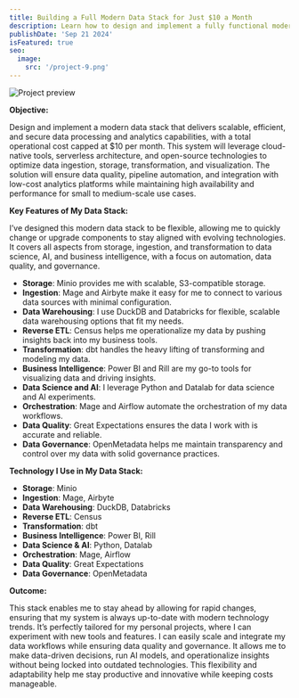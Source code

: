 ```yaml
---
title: Building a Full Modern Data Stack for Just $10 a Month
description: Learn how to design and implement a fully functional modern data stack with scalable, efficient, and secure data processing capabilities—all for just $10 a month. Discover how to leverage cloud-native tools, serverless architecture, and open-source technologies to optimize data ingestion, storage, transformation, and visualization, ensuring data quality, automation, and high performance for small to medium-scale projects. Perfect for personal projects or those looking for an affordable yet powerful data solution.
publishDate: 'Sep 21 2024'
isFeatured: true
seo:
  image:
    src: '/project-9.png'
---
```


![Project preview](/project-9.png)

**Objective:**

Design and implement a modern data stack that delivers scalable, efficient, and secure data processing and analytics capabilities, with a total operational cost capped at $10 per month. This system will leverage cloud-native tools, serverless architecture, and open-source technologies to optimize data ingestion, storage, transformation, and visualization. The solution will ensure data quality, pipeline automation, and integration with low-cost analytics platforms while maintaining high availability and performance for small to medium-scale use cases.

**Key Features of My Data Stack:**

I’ve designed this modern data stack to be flexible, allowing me to quickly change or upgrade components to stay aligned with evolving technologies. It covers all aspects from storage, ingestion, and transformation to data science, AI, and business intelligence, with a focus on automation, data quality, and governance.

- **Storage**: Minio provides me with scalable, S3-compatible storage.
- **Ingestion**: Mage and Airbyte make it easy for me to connect to various data sources with minimal configuration.
- **Data Warehousing**: I use DuckDB and Databricks for flexible, scalable data warehousing options that fit my needs.
- **Reverse ETL**: Census helps me operationalize my data by pushing insights back into my business tools.
- **Transformation**: dbt handles the heavy lifting of transforming and modeling my data.
- **Business Intelligence**: Power BI and Rill are my go-to tools for visualizing data and driving insights.
- **Data Science and AI**: I leverage Python and Datalab for data science and AI experiments.
- **Orchestration**: Mage and Airflow automate the orchestration of my data workflows.
- **Data Quality**: Great Expectations ensures the data I work with is accurate and reliable.
- **Data Governance**: OpenMetadata helps me maintain transparency and control over my data with solid governance practices.

**Technology I Use in My Data Stack:**

- **Storage**: Minio
- **Ingestion**: Mage, Airbyte
- **Data Warehousing**: DuckDB, Databricks
- **Reverse ETL**: Census
- **Transformation**: dbt
- **Business Intelligence**: Power BI, Rill
- **Data Science & AI**: Python, Datalab
- **Orchestration**: Mage, Airflow
- **Data Quality**: Great Expectations
- **Data Governance**: OpenMetadata

**Outcome:**

This stack enables me to stay ahead by allowing for rapid changes, ensuring that my system is always up-to-date with modern technology trends. It’s perfectly tailored for my personal projects, where I can experiment with new tools and features. I can easily scale and integrate my data workflows while ensuring data quality and governance. It allows me to make data-driven decisions, run AI models, and operationalize insights without being locked into outdated technologies. This flexibility and adaptability help me stay productive and innovative while keeping costs manageable.
